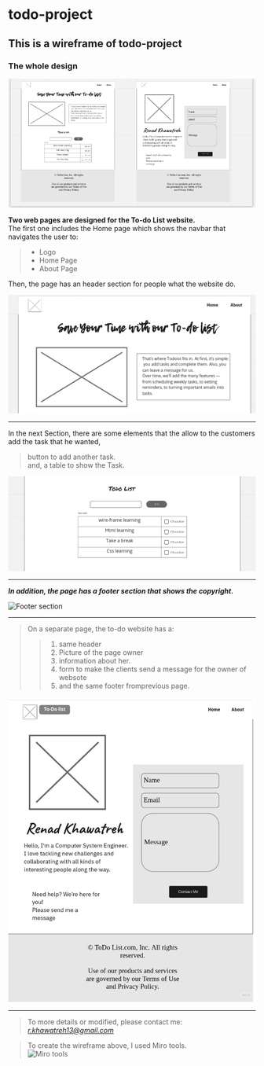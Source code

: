 # todo-project

## This is a wireframe of todo-project

### **The whole  design**

![two pages](https://github.com/Rnad95/todo-project/blob/main/assets/two%20pages.png)

**Two web pages are designed for the To-do List website.**  
The first one includes the Home page which shows the navbar that navigates the user to:

>- Logo
>- Home Page
>- About Page

Then, the page has an header section for people what the website do.

![The navbar and header](https://github.com/Rnad95/todo-project/blob/main/assets/index-1.png)

---

In the next Section, there are some elements that the allow to the customers add the task that he wanted,
>button to add another task.  
>and, a table to show the Task.

![To-do list](https://github.com/Rnad95/todo-project/blob/main/assets/index-2.png)

---

 ***In addition, the page has a footer section that shows the copyright.***

![Footer section](https://i.ibb.co/k6F1czF/Footer.png)

---

>On a separate page, the to-do website has a:
>> 1. same header
>> 2. Picture of the page owner
>> 3. information about her.
>> 4. form to make the clients send a message for the owner of websote 
>> 5. and the same footer fromprevious page.

![About Page](https://github.com/Rnad95/todo-project/blob/main/assets/about.jpg)

---

>To more details or modified, please contact me: *<r.khawatreh13@gmail.com>*

>To create the wireframe above, I used Miro tools.  
![Miro tools](https://encrypted-tbn0.gstatic.com/images?q=tbn:ANd9GcRj5E7rMKLf1IPcL-ye7cxXdv7oQM9aD9ol2FcE95R00itvYQqwQFG0TBFYjT9w36h568A&usqp=CAU)
